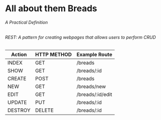 # All about them Breads

###### A Practical Definition
###### REST: A pattern for creating webpages that allows users to perform CRUD  

| Action  | HTTP METHOD  | Example Route |
| --- | --- | --- |
| INDEX   | GET | /breads |
| SHOW   | GET | /breads/:id |
| CREATE   | POST | /breads |
| NEW   | GET | /breads/new |
| EDIT   | GET | /breads/:id/edit |
| UPDATE   | PUT | /breads/:id |
| DESTROY   | DELETE | /breads/:id |